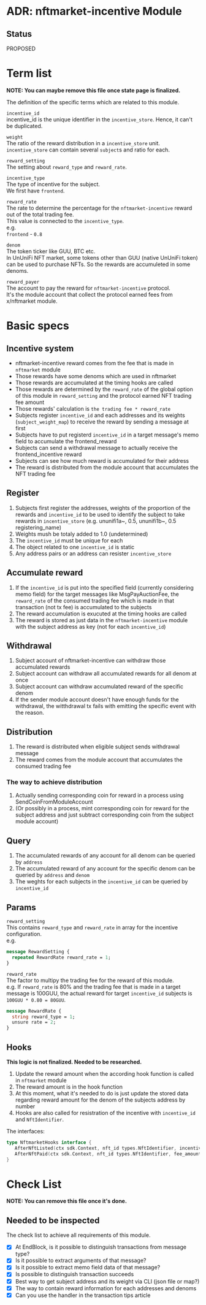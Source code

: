 # ADR: nftmarket-incentive Module

## Status

PROPOSED

# Term list

**NOTE: You can maybe remove this file once state page is finalized.**

The definition of the specific terms which are related to this module.  

`incentive_id`   
incentive_id is the unique identifier in the `incentive_store`. Hence, it can't be duplicated.    

`weight`   
The ratio of the reward distribution in a `incentive_store` unit.   
`incentive_store` can contain several `subject`s and ratio for each.   

`reward_setting`   
The setting about `reward_type` and `reward_rate`.   

`incentive_type`    
The type of incentive for the subject.    
We first have `frontend`.   

`reward_rate`   
The rate to determine the percentage for the `nftmarket-incentive` reward out of the total trading fee.    
This value is connected to the `incentive_type`.    
e.g.  
`frontend` - `0.8`   

`denom`   
The token ticker like GUU, BTC etc.   
In UnUniFi NFT market, some tokens other than GUU (native UnUniFi token) can be used to purchase NFTs. So the rewards are accumuleted in some denoms.

`reward_payer`   
The account to pay the reward for `nftmarket-incentive` protocol.   
It's the module account that collect the protocol earned fees from x/nftmarket module.

# Basic specs

## Incentive system

- nftmarket-incentive reward comes from the fee that is made in `nftmarket` module
- Those rewards have some denoms which are used in nftmarket
- Those rewards are accumulated at the timing hooks are called
- Those rewards are determined by the `reward_rate` of the global option of this module in `reward_setting` and the protocol earned NFT trading fee amount
- Those rewards' calculation is `the trading fee * reward_rate`
- Subjects register `incentive_id` and each addresses and its weights (`subject_weight_map`) to receive the reward by sending a message at first
- Subjects have to put registerd `incentive_id` in a target message's memo field to accumulate the frontend_reward
- Subjects can send a withdrawal message to actually receive the frontend_incentive reward
- Subjects can see how much reward is accumulated for their address
- The reward is distributed from the module account that accumulates the NFT trading fee

## Register

1. Subjects first register the addresses, weights of the proportion of the rewards and `incentive_id` to be used to identify the subject to take rewards in `incentive_store` (e.g. ununifi1a~, 0.5, ununifi1b~, 0.5 registering_name)
1. Weights mush be totaly added to 1.0 (undetermined)
1. The `incentive_id` must be unique for each
1. The object related to one `incentive_id` is static
1. Any address pairs or an address can resister `incentive_store`

## Accumulate reward

1. If the `incentive_id` is put into the specified field (currently considering memo field) for the target messages like MsgPayAuctionFee, the `reward_rate` of the consumed trading fee which is made in that transaction (not tx fee) is accumulated to the subjects
1. The reward accumulation is exucuted at the timing hooks are called
1. The reward is stored as just data in the `nftmarket-incentive` module with the subject address as key (not for each `incentive_id`)

## Withdrawal

1. Subject account of nftmarket-incentive can withdraw those accumulated rewards
1. Subject account can withdraw all accumulated rewards for all denom at once
1. Subject account can withdraw accumulated reward of the specific denom
1. If the sender module account doesn't have enough funds for the withdrawal, the witthdrawal tx fails with emitting the specific event with the reason.

## Distribution

1. The reward is distributed when eligible subject sends withdrawal message
1. The reward comes from the module account that accumulates the consumed trading fee

### The way to achieve distribution

1. Actually sending corresponding coin for reward in a process using SendCoinFromModuleAccount 
1. (Or possibly in a process, mint corresponding coin for reward for the subject address and just subtract corresponding coin from the subject module account)

## Query

1. The accumulated rewards of any account for all denom can be queried by `address`
1. The accumulated reward of any account for the specific denom can be queried by `address` and `denom`
1. The weghts for each subjects in the `incentive_id` can be queried by `incentive_id`

## Params

`reward_setting`   
This contains `reward_type` and `reward_rate` in array for the incentive configuration.   
e.g.
```protobuf
message RewardSetting {
  repeated RewardRate reward_rate = 1;
}
```

`reward_rate`   
The factor to multipy the trading fee for the reward of this module.   
e.g. If `reward_rate` is 80% and the trading fee that is made in a target message is 100GUU, the actual reward for target `incentive_id` subjects is `100GUU * 0.80 = 80GUU`.  

```protobuf
message RewardRate {
  string reward_type = 1;
  unsure rate = 2;
}
``` 

## Hooks

**This logic is not finalized. Needed to be researched.**

1. Update the reward amount when the according hook function is called in `nftmarket` module
1. The reward amount is in the hook function
1. At this moment, what it's needed to do is just update the stored data regarding reward amount for the denom of the subjects address by number
1. Hooks are also called for resistration of the incentive with `incentive_id` and `NftIdentifier`.

The interfaces:

```go
type NftmarketHooks interface {
   AfterNftListed(ctx sdk.Context, nft_id types.NftIdentifier, incentive_id string)
   AfterNftPaid(ctx sdk.Context, nft_id types.NftIdentifier, fee_amount mathInt, fee_denom string)
}
```

# Check List

**NOTE: You can remove this file once it's done.**

## Needed to be inspected

The check list to achieve all requirements of this module.

- [x] At EndBlock, is it possible to distinguish transactions from message type?
- [x] Is it possible to extract arguments of that message?
- [x] Is it possible to extract memo field data of that message?
- [x] Is possible to distinguish transaction succeeds
- [x] Best way to get subject address and its weight via CLI (json file or map?)
- [x] The way to contain reward information for each addresses and denoms
- [x] Can you use the handler in the transaction tips article
